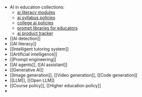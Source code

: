 - AI in education collections:
	- [ai literacy modules](https://docs.google.com/spreadsheets/d/1awaUhBIlTV4YkHElBxZUzr9WH9HztPVTUpkdhKk4QvY/htmlview#gid=1378750365?trk=feed-detail_comments-list_comment-text)
	- ⁠[ai syllabus policies](https://docs.google.com/document/d/1RMVwzjc1o0Mi8Blw_-JUTcXv02b2WRH86vw7mi16W3U/edit?usp=sharing)
	- ⁠[college ai policies](https://docs.google.com/spreadsheets/u/0/d/1BaBrJbItfiML64fvtRDrUS2rL9cju0yTkG4E8xNul5A/htmlview)
	- ⁠[prompt libraries for educators](https://www.controlaltachieve.com/2024/03/ai-prompt-libraries-for-educators.html)
	- ⁠[ai product tracker](https://sr.ithaka.org/our-work/generative-ai-product-tracker/)
- [[AI detection]]
- [[AI literacy]]
- [[Intelligent tutoring system]]
- [[Artificial intelligence]]
- [[Prompt engineering]]
- [[AI agents]], [[AI assistant]]
- [[Generative AI]]
- [[Image generation]], [[Video generation]], [[Code generation]]
- [[LLM]], [[Open LLM]]
- [[Course policy]], [[Higher education policy]]
-